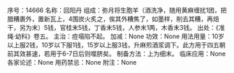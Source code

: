 序号：14666
名称：回阳丹
组成：弥月将生胞羊（酒洗净，随用黄麻缠扰1团，把腊糟裹外，置新瓦上，4围炭火炙之，俟其外糟焦了，如墨样，削去其糟，再焙干，另为末）5钱，官桂末5钱，丁香末5钱，人参末1两，木香末3钱。
出处：《准绳·幼科》卷五。
主治：痘塌陷不起。
加减：None
功效：None
用法用量：10岁以上服2钱，10岁以下服1钱，15岁以上服3钱，升麻煎酒浆调下。此方用于四五朝前其效甚速，若用于6-7日后则噬脐矣。
制备方法：上为细末。
临床应用：None
各家论述：None
用药禁忌：None
附注：None
